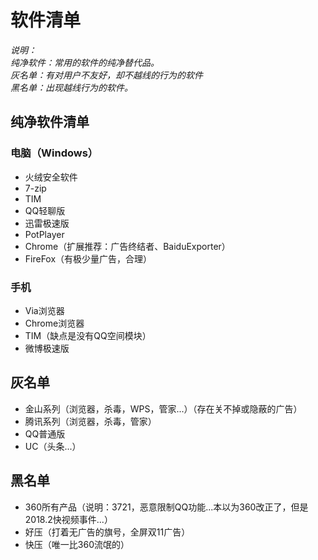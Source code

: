 # 软件清单
*说明：  
纯净软件：常用的软件的纯净替代品。  
灰名单：有对用户不友好，却不越线的行为的软件  
黑名单：出现越线行为的软件。*
## 纯净软件清单

### 电脑（Windows）
- 火绒安全软件
- 7-zip
- TIM
- QQ轻聊版
- 迅雷极速版
- PotPlayer
- Chrome（扩展推荐：广告终结者、BaiduExporter）
- FireFox（有极少量广告，合理）

### 手机
- Via浏览器
- Chrome浏览器
- TIM（缺点是没有QQ空间模块）
- 微博极速版

## 灰名单
- 金山系列（浏览器，杀毒，WPS，管家...）（存在关不掉或隐蔽的广告）
- 腾讯系列（浏览器，杀毒，管家）
- QQ普通版
- UC（头条...）

## 黑名单
- 360所有产品（说明：3721，恶意限制QQ功能...本以为360改正了，但是2018.2快视频事件...）
- 好压（打着无广告的旗号，全屏双11广告）
- 快压（唯一比360流氓的）